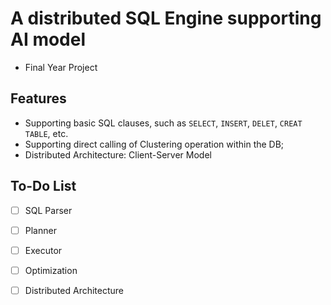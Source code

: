 # A distributed SQL Engine supporting AI model

- Final Year Project



## Features

- Supporting basic SQL clauses, such as `SELECT`, `INSERT`, `DELET`, `CREAT TABLE`, etc.
- Supporting direct calling of Clustering operation within the DB;
- Distributed Architecture: Client-Server Model





## To-Do List

- [ ] SQL Parser

- [ ] Planner

- [ ] Executor

- [ ] Optimization

- [ ] Distributed Architecture 



